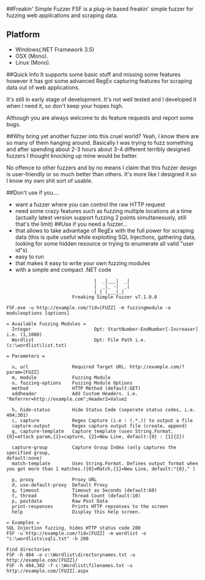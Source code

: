 ##Freakin' Simple Fuzzer
FSF is a plug-in based freakin' simple fuzzer for fuzzing web applications and scraping data.

## Platform
* Windows(.NET Framework 3.5)
* OSX (Mono).
* Linux (Mono).

##Quick Info
It supports some basic stuff and missing some features however it has got some advanced RegEx capturing features for scraping data out of web applications.

It's still in early stage of development. It's not well tested and I developed it when I need it, so don't keep your hopes high.

Although you are always welcome to do feature requests and report some bugs.

##Why bring yet another fuzzer into this cruel world?
Yeah, I know there are so many of them hanging around. Basically I was trying to fuzz something and after spending about 2-3 hours about 3-4 different terribly designed fuzzers I thought knocking up mine would be better.

No offence to other fuzzers and by no means I claim that this fuzzer design is user-friendly or so much better than others. It's more like I designed it so I know my own shit sort of usable.

##Don't use if you....
* want a fuzzer where you can control the raw HTTP request
* need some crazy features such as fuzzing multiple locations at a time (actually latest version support fuzzing 2 points simultaneously, still that's the limit)
##Use if you need a fuzzer...
* that allows to take advantage of RegEx with the full power for scraping data (this is quite useful while exploiting SQL Injections, gathering data, looking for some hidden resource or trying to enumerate all valid "user id"s)
* easy to run
* that makes it easy to write your own fuzzing modules
* with a simple and compact .NET code


```
                                |  _|___|  _|
                                |  _|_ -|  _|
                                |_| |___|_|
                        Freaking Simple Fuzzer v7.1.0.0

FSF.exe -u http://example.com/?id=[FUZZ] -m fuzzingmodule -o moduleoptions [options]

= Available Fuzzing Modules =
  Integer                       Opt: StartNumber-EndNumber[-Increaser] i.e. (1,1000)
  Wordlist                      Opt: File Path i.e. (c:\wordlist\list.txt)

= Parameters =

  u, url                Required Target URL. http://example.com/?param=[FUZZ]
  m, module             Fuzzing Module
  o, fuzzing-options    Fuzzing Module Options
  method                HTTP Method (default:GET)
  addheader             Add Custom Headers. i.e. "Referrer=http://example.com";Header2=Value2

  h, hide-status        Hide Status Code (seperate status codes, i.e. 404;301)
  c, capture            Regex Capture (i.e : (.*.)) to output a file
  capture-output        Regex capture output file (create, append)
  g, capture-template   Capture template (uses String.Format. {0}=attack param,{1}=capture, {2}=New Line, default:{0} : {1}{2})

  capture-group         Capture Group Index (only captures the specified group,
default:none)
  match-template        Uses String.Format. Defines output format when you got more than 1 matches.({0}=Match,{1}=New Line, default:"{0}," )

  p, proxy              Proxy URL
  d, use-default-proxy  Default Proxy
  q, timeout            Timeout as Seconds (default:60)
  t, thread             Thread Count (default:10)
  p, postdata           Raw Post Data
  print-responses       Prints HTTP repsonses to the screen
  help                  Display this help screen.

= Examples =
SQL Injection fuzzing, hides HTTP status code 200
FSF -u http://example.com/?id=[FUZZ] -m wordlist -o "c:\wordlists\sqli.txt" -h 200

Find directories
FSF -h 404 -o c:\Wordlist\directorynames.txt -u http://example.com/[FUZZ]/
FSF -h 404,302 -f c:\Wordlist\filenames.txt -u http://example.com/[FUZZ].aspx
```
